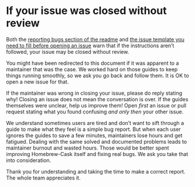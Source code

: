 # If your issue was closed without review

Both the [reporting bugs section of the readme](https://github.com/Homebrew/homebrew-cask#reporting-bugs) and [the issue template you need to fill before opening an issue](https://github.com/Homebrew/homebrew-cask/blob/master/.github/ISSUE_TEMPLATE.md) warn that if the instructions aren’t followed, your issue may be closed without review.

You might have been redirected to this document if it was apparent to a maintainer that was the case. We worked hard on those guides to keep things running smoothly, so we ask you go back and follow them. It is OK to open a new issue for that.

If the maintainer was wrong in closing your issue, please do reply stating why! Closing an issue does not mean the conversation is over. If the guides themselves were unclear, help us improve them! Open *first* an issue or pull request stating what you found confusing *and only then* your other issue.

We understand sometimes users are tired and don’t want to sift through a guide to make what they feel is a simple bug report. But when each user ignores the guides to save a few minutes, maintainers lose hours and get fatigued. Dealing with the same solved and documented problems leads to maintainer burnout and wasted hours. Those would be better spent improving Homebrew-Cask itself and fixing real bugs. We ask you take that into consideration.

Thank you for understanding and taking the time to make a correct report. The whole team appreciates it.
